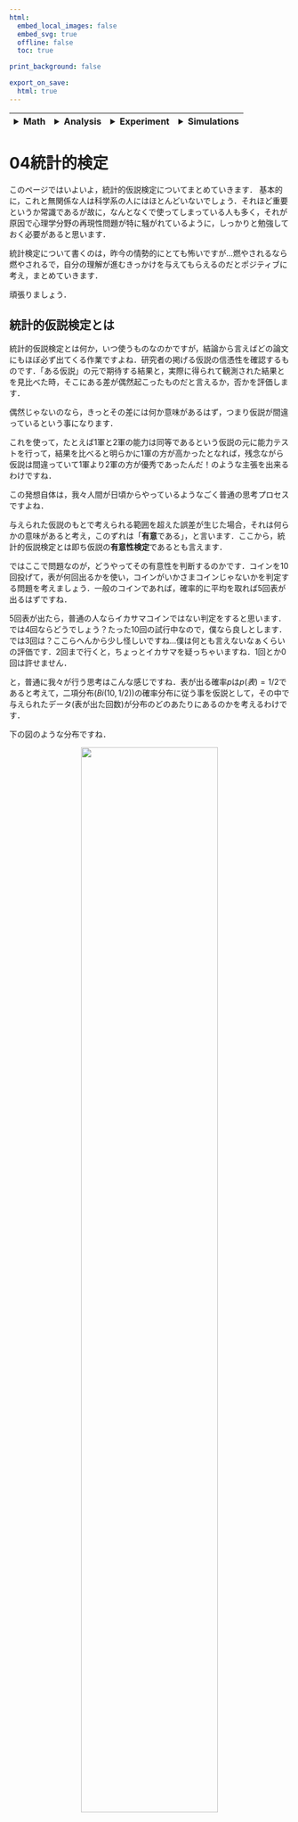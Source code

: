 ```yaml
---
html:
  embed_local_images: false
  embed_svg: true
  offline: false
  toc: true

print_background: false

export_on_save:
  html: true
---
```

| <details><summary> Math </summary><ul class="gnav"><li><a href="../Basic/basic.html">基礎数学編</a><ul class="index">     <li><a href="../Basic/calculus.html">掛け算</a></li>             <li><a href="../Basic/trigonometric.html">三角関数</a></li>      <li><a href="../Basic/complex.html">複素数</a></li>             <li><a href="../Basic/calculus.html">微分・積分</a></li>       <li><a href="../Basic/basic.html">基礎統計</a></li>        </ul> <li><a href="../Analysis/Analysis.html">信号処理編</a><ul class="index"><li><a href="../Analysis/fourier.html">フーリエ変換</a></li>                                                  <li><a href="../Analysis/wavelet.html">wavelet変換</a></li>   <li><a href="../Analysis/hilbert.html">ヒルベルト変換</a></li>   <li><a href="../Analysis/eeg.html">基本の脳波解析</a></li>       <li><a href="../Analysis/phase_analysis.html">位相同期解析</a></li>        </ul>                                            <li><a href="../Statistics/Statistics.html">統計編</a><ul class="index"><li><a href="../Statistics/distribution.html">確率分布</a></li>                                                  <li><a href="../Statistics/central_limit_theorem.html">大数の法則と中心極限定理</a></li>                                     <li><a href="../Statistics/statistic.html">統計量と標本分布</a></li>                                                         <li><a href="../Statistics/test.html">統計的検定</a></li>       <li><a href="../Statistics/anova.html">分散分析</a></li>        </ul></details>  |                                    <details><summary> Analysis </summary><ul class="gnav"><li><a href="../../Analysis/eeglab/eeglab.html">EEGLAB</a><ul class="index">                                             <li><a href="../../Analysis/eeglab/setup.html">環境構築</a></li>                                                        <li><a href="../../Analysis/eeglab/import.html">データのインポート</a></li>                                                   <li><a href="../../Analysis/eeglab/prepro1.html">基本的な下処理</a></li>                                                     <li><a href="../../Analysis/eeglab/prepro2.html">発展的な下処理</a></li>                                                         <li><a href="../../Analysis/eeglab/analysis1.html">単被験者での解析</a></li>                                                      <li><a href="../../Analysis/eeglab/analysis2.html">被験者群での解析</a></li>   </ul> </details>   |                                    <details><summary> Experiment </summary><ul class="gnav"><li><a href="../Basic/basic.html">基礎数学編</a><ul class="index">     <li><a href="../Basic/calculus.html">掛け算</a></li>             <li><a href="../Basic/trigonometric.html">三角関数</a></li>      <li><a href="../Basic/complex.html">複素数</a></li>             <li><a href="../Basic/calculus.html">微分・積分</a></li>       <li><a href="../Basic/basic.html">基礎統計</a></li>        </ul> <li><a href="../Analysis/Analysis.html">信号処理編</a><ul class="index"><li><a href="../Analysis/fourier.html">フーリエ変換</a></li>                                                  <li><a href="../Analysis/wavelet.html">wavelet変換</a></li>   <li><a href="../Analysis/hilbert.html">ヒルベルト変換</a></li>   <li><a href="../Analysis/eeg.html">基本の脳波解析</a></li>       <li><a href="../Analysis/phase_analysis.html">位相同期解析</a></li>        </ul> </details> |                                      <details><summary> Simulations </summary><ul class="gnav"><li><a href="../../Simulation/Simulation.html">環境構築</a><ul class="index">                                             <li><a href="../../Simulation/Setup/environment.html">Python環境構築</a></li>                                                    <li><a href="../../Simulation/Setup/gpu.html">pythonでのGPUセットアップ</a></li>                                                     <li><a href="../../Simulation/Setup/jupyter.html">Jupyterセットアップ</a></li>                                                     <li><a href="../../Simulation/Setup/julia.html">Juliaセットアップ</a></li></details> |                                     
| ----| ---- | ----|----|
<h1><span>04</span>統計的検定</h1>

このページではいよいよ，統計的仮説検定についてまとめていきます．
基本的に，これと無関係な人は科学系の人にはほとんどいないでしょう．それほど重要というか常識であるが故に，なんとなくで使ってしまっている人も多く，それが原因で心理学分野の再現性問題が特に騒がれているように，しっかりと勉強しておく必要があると思います．

統計検定について書くのは，昨今の情勢的にとても怖いですが...燃やされるなら燃やされるで，自分の理解が進むきっかけを与えてもらえるのだとポジティブに考え，まとめていきます．

頑張りましょう．


## 統計的仮説検定とは

統計的仮説検定とは何か，いつ使うものなのかですが，結論から言えばどの論文にもほぼ必ず出てくる作業ですよね．研究者の掲げる仮説の信憑性を確認するものです．「ある仮説」の元で期待する結果と，実際に得られて観測された結果とを見比べた時，そこにある差が偶然起こったものだと言えるか，否かを評価します．

偶然じゃないのなら，きっとその差には何か意味があるはず，つまり仮説が間違っているという事になります．

これを使って，たとえば1軍と2軍の能力は同等であるという仮説の元に能力テストを行って，結果を比べると明らかに1軍の方が高かったとなれば，残念ながら仮説は間違っていて1軍より2軍の方が優秀であったんだ！のような主張を出来るわけですね．

この発想自体は，我々人間が日頃からやっているようなごく普通の思考プロセスですよね．

与えられた仮説のもとで考えられる範囲を超えた誤差が生じた場合，それは何らかの意味があると考え，このずれは「**有意**である」，と言います．ここから，統計的仮説検定とは即ち仮説の**有意性検定**であるとも言えます．

ではここで問題なのが，どうやってその有意性を判断するのかです．コインを10回投げて，表が何回出るかを使い，コインがいかさまコインじゃないかを判定する問題を考えましょう．一般のコインであれば，確率的に平均を取れば5回表が出るはずですね．

5回表が出たら，普通の人ならイカサマコインではない判定をすると思います．では4回ならどうでしょう？たった10回の試行中なので，僕なら良しとします．では3回は？ここらへんから少し怪しいですね...僕は何とも言えないなぁくらいの評価です．2回まで行くと，ちょっとイカサマを疑っちゃいますね．1回とか0回は許せません．

と，普通に我々が行う思考はこんな感じですね．表が出る確率$p$は$p(表)=1/2$であると考えて，二項分布($Bi(10,1/2)$)の確率分布に従う事を仮説として，その中で与えられたデータ(表が出た回数)が分布のどのあたりにあるのかを考えるわけです．

下の図のような分布ですね．

<center><img src="../figures/bino.png", width=70%></center>

確率の議論なので，ここでさっきの例をちゃんと計算してみましょう．n=10の2項分布で表が出る回数別にそれぞれの確率を計算すると以下のようになりました．

$$
  x=5 \qquad p = 0.2461 \nonumber \\
  x=4 \qquad p = 0.2051 \nonumber \\
  x=3 \qquad p = 0.1172 \nonumber\\
  x=2 \qquad p = 0.0439 \nonumber
$$

こう見ると，やはり3あたりから怪しくて，2はやばいってのがなんとなく分かりますね．2回だけ表が出る確率は二項分布の元でわずか4.3\%しかないわけですからね．


この時，仮説の元では出るはずがない結果がでたということで，仮説が誤っていたと判断します．この事を，仮説を棄却する，と言います．

また，実用では基本的にこの仮説は否定したい，というか否定される事を想定して設定されるものです(研究であれば，ＡグループとＢグループに差があると言いたいから，差がないという仮説を立てて否定しますね)．故に，こうして否定される仮説の事を特に，帰無仮説とも言います．

反対に，対立的な仮説（コインの例なら，表が出る確率は1/2未満である，とか）を立てて置くこともあります．この仮説を特に，対立仮説と言います．

帰無仮説と対立仮説は互いに反する事象なので，帰無仮説を否定する事は対立仮説を採択する事とほぼ同義，というふうにして使われる事が多いですね．がしかし，注意が必要なのは帰無仮説が$p=0.5$だとして，対立仮説に$p<0.5$を置いたとしたら第三の可能性として$p>0.5$もあります．こうした場合は帰無仮説の否定＝対立仮説の採択とは違うので気を付ける必要があります．


以上の内容を言い換え，改めて仮説検定とは何か考えると，
「用意された仮説が妥当であるか否かを，仮説の元で期待される値と実測値とのずれが有意かどうかで判断し，それに応じて仮説を棄却するか採用するか判定する作業」
であると言えます．


ここまでの内容で，ある程度くらいの脳を持った人なら気付くと思いますが，確率やらを持ってきてそれっぽい空気を出してはいるけど結局最後の有意性の判定が恣意的でしたよね．さっきは「わずか4.3\%しか起こりえないはずの事象を観測するのはおかしい」と決めつけて，コインはイカサマであると判断しました．

その時々の気分で勝手に変えるのも困るので，こうした有意性の判定のためにある基準値を設ける必要があります．それが有意水準($\alpha$)と呼ばれるやつです．

ほら，よく論文とかでも見る$p<0.05$とかのやつです．これはp値が0.05という有意水準を下回っていますよ，つまり有意ですよ，だから帰無仮説を棄却しますよ，という意思表示なわけですね．一般に，有意水準は0.05,0.01などが使われます．p値とはなんぞやはこれから説明します．


しかし有意水準を下回ったからといって，絶対にありえないわけじゃありません．5\%の確率でしかありえない事は，20回に1回程度は起こりうる事でもあります．そのため，帰無仮説や対立仮説をそれぞれ採択したけれども，実際は誤りで他方が正解であったという事が起こってしまいます．
これらの誤りをまとめると以下のようになります．

<center><img src='../figures/miss.png',width=70%></center>

帰無仮説を棄却したけど実際は偶然で5\%とかの確率を引き当ててしまっていた場合を第一種の過誤，帰無仮説を採択したけど実際は仮説が間違っている場合を第二種の過誤と言います．

また，第一種の加護は偽陽性，第二種は偽陰性とも言います．個人的にはこっちのが分かりやすくて好きです．

もう一つ注意が必要なのは，統計的仮説検定は帰無仮説が否定される事によって対立仮説を採択するといういわゆる背理法を用いているので，厳密には帰無仮説が棄却されなかったからと言ってそれが正しいという事にもならないし，対立仮説が間違っているとも言えません．あくまで，帰無仮説と得られた結果が矛盾しない，というだけにとどまります. 

以上の性質を踏まえ，検定の用いる目的として主に3つの状況が考えられます．


- 帰無仮説を反証し，棄却する目的
- 異常の検知
- 数学的に扱いやすい為おく便宜的な仮定


まず一つ目，これが最も我々が使うものかもですね．先に説明したように背理法的な使い方をして，データに見られる誤差が確率的に偶然で許される範囲かを考え，逸脱していた場合は帰無仮説を棄却して対立仮説を採択するやつ．新薬の効果があるって主張したいから，まずは薬を投与してもしなくても変わりませんよって帰無仮説を設定してそいつを論破してやろうって使い方です．

次に二つ目，異常の検知です．こいつも検定の例だとよく出てきます．本書でも書くと思うけど，工場の生産品の不良品率の話が例によくでてきますね．通常の状態であれば観測されるデータが属しているはずのデータ群として帰無仮説を設定しておいて，こいつが棄却されないならヨシ，されてしまうのなら何か異常があるとするやつです．

最後がちょっと特殊ですが，統計モデルを考える際に使うものぽい．確率変数が正規分布に従うって仮定をいろんなところで置くと思うんですけど，まあこれは中心極限定理があるからある程度信用できるとは言えやはり分からない事なので，あくまで仮定は仮定，仮説です．なので，仮説検定を使ってちゃんとデータがこの分布に従っているのか，つまりここで置いたモデルは妥当なものなのかを検証する際にも使うことが出来ます．便利ですね．

## 仮説と検定関数
と，ここまでの内容は皆さん大体，既に知ってると思います．個人的な話になりますが，統計を勉強する上で特に検定でやる気が起きないの，とにかく数式での説明がないからよく分からないというかイメージしきれないってところなんですよね．という事で，以上の内容を数式使って表していきます．

まず，検定の問題では帰無仮説と対立仮説を置いていました．こいつらは相反するべきものなので，以下のように定義します．

$$
  \Theta = \Theta_0 \cup \Theta_1, \Theta_0 \cap \Theta_1 = \emptyset \text{(空集合)}\\
  H_0: \theta \in \Theta_0 \qquad vs. \qquad H_1:\theta \in \Theta_1
$$

ここで，1つ目の式では$\Theta$は母数空間であり排反な部分集合である$\Theta_0, \Theta_1$に分けられています．こいつらがそれぞれ帰無仮説と対立仮説に対応する母数の集合です．あ，$a \in b$は，aがbに含まれているという意味の記号です．\\

ここで，未知のパラメータである$\theta$がそのどちらに属しているかを表すのが2つ目の式であり，これが帰無仮説と対立仮説(Hypothesis)に相当します．\\\\

例で考えます．ある工場の製品の不良生産品率をpとしたとき，それが許容範囲かどうかを検定する問題で, pがある$p_0$以下であればヨシ，それを超えている場合には生産工程に問題があるとして責任者を減給する事にしましょう．さらに，一般に帰無仮説は$H_0$，対立仮説は$H_1$とする事が多いようなので従うと，ここで考える検定問題は

$$
 H_0 :p\leq p_0 \quad vs. \quad H_1 :p> p_0 
$$

となりますね．閾値として設定した$p_0$以下だったら有意差なし，セーフ，許すとして，超えていたら対立仮説を採択，不良製品率が高すぎるのでこの工場は問題ありとするわけです．

それから前節で説明を忘れていた大事な概念に，両側検定と片側検定があります．これは検定問題の式を考えると分かりやすいですが，

$$
  H_0:\theta = \theta_0\quad vs. \quad H_1:\theta \neq \theta_0
$$

のように，特定の値を決めてそれぴったしなのが帰無仮説，そうでない場合を対立仮説とする場合を両側検定と言います．つまり，分布の右でも左でも関係なく，とにかく帰無仮説で定めた値から逸脱した範囲の場合対立仮説を採択するものです．

一方で，

$$
  H_0:\theta \leq \theta_0 \quad vs. \quad H_1 : \theta > \theta_0
$$

のように（あるいは不等号が逆でも)，決めた値に対してどちらかに超えた場合を検出するものを片側検定と言います．たとえば，ある薬の治療効果を確かめたいという目的で検定をするなら，なんらかの健康の指標が薬の投与によって上昇すれば良いので，上側の片側検定で良さそうですね．このように目的に応じて検定は使い分けられます．

<center><img src="../figures/oneside-t.png"></center>

<center><img src="../figures/two-side.png"></center>


で，我々？検定を使う人？がやる決定dは，$H_0$が正しいのか$H_1$が正しいのかを判断する事です．帰無仮説$H_0$を採択する事をd=0，棄却する事をd=1としておきましょう．

すると決定の結果生じる損失について次のようにまとめられます．これを使って偽陽性や偽陰性について考えていきます．


$$
  L(\theta, d=0) = \left\{
    \begin{array}{l}
    0, \quad if \quad \theta \in \Theta_0\\
    1, \quad if \quad \theta \in \Theta_1
    \end{array}
  \right.\nonumber \\
  L(\theta, d=1) = 1-L(\theta, d=0) 
$$

損失関数については統計編で触れてないと思いますが，まあ「状況」と「判断」を変数としたときの，間違いによって生じる「損失」についての関数です．判断があってれば損失は生まれないし，間違っていれば生まれます．

ここでは，**偽陽性や偽陰性の時に損失が生じれば良い**わけですね．たしかに式では正解が$\Theta_0$なのにd=1，つまり$\theta \in \Theta_0$を否定しちゃったり，逆に$\Theta_1$なのにd=0として$\theta \in \Theta_1$を否定しちゃったりしたときに$L(\theta, d)$は1を取る，つまり損失が生まれる事になっていますね．

そう，偽陽性や偽陰性とはつまり，こうして判断の結果損失が生まれてしまう状態を指します．より一般には，偽陽性と偽陰性はどちらも同じ損失である必要はなく，偽陽性よりも偽陰性の方を，あるいは偽陰性よりも偽陽性の方を厳しくみたいとか色々あると思いますが，ここではとりあえず等価としています．

次に，検定関数$(\delta)$について考えていきます．これは，$X=x$を観測したときに帰無仮説を棄却するなら$1$，採択するなら$0$を取る関数で，要は検定の結果を判断する関数です．そのまんまですね．小泉○○○さんぽい説明になってしまった．

こいつは与えられた統計量によって帰無仮説を棄却する1を取る時と，採択する0を取る事があるので範囲を2分する事が出来，

$$
  A = \{x| \delta(x) = 0\} \qquad R = \{x| \delta(x) = 1  \}\\
  U = A\cup R,\qquad A \cap R = \emptyset
$$

と表現できます．Aはaccept，Rはrejectです．検定関数の値によって，与えられた変数を採択か棄却かに二分しています．またこいつらに重複はなく，これらの和は当然全体集合になります．ここから，Aを採択域，Rを棄却域と言います．\\

検定関数$\delta(x)$は前章で確認したように，与えられた標本$X$を元にした様々な統計量($Z,F,t,\chi^2...$)が使われるのでこいつらをt(X)としておくと，式(\ref{eq:test})は

$$
  A = \{X|t(X) \leq t_0\}, \quad R = \{X|t(X) \geq t_0\}
$$

と表すことが出来ます．この時の$t_0$は，統計量がこの値を超えたら(下回ったら)帰無仮説を棄却するというような値なので，棄却点，あるいは有意点と言います．

有意，ここで初めて出てきました．(所与の帰無仮説の元では)普通に得られるとは考えにくい確率なので，きっとこの結果には意味がある，というニュアンスです．


検定で考える問題はつまり，検定関数に食わせた結果，与えられた統計量が(帰無仮説の)棄却域と採択域のどちらに落ちるのかを判定する事であると言えます．

ではここで，この判定によって生じるリスク(R)についての関数も考えましょう．定義はまず

$$
  R(\theta, \delta) = E_\theta[L(\theta, \delta(X))]
$$

です．リスクとは得られる可能性のある損失についての関数なので，変数として損失関数の式と同様に$\theta$を引っ張りつつ，違いとして$\delta$が入ってきています．これは検定関数の判断の結果の値となるので，判断，即ち損失関数で言うところの$ｄ$と同じですね．

$\theta$と$\delta$を使って表される損失関数，を考えられる$\theta$について期待値を取ったものがリスク関数である，と解釈できます．つまりどの$\theta$だった場合にはどれくらいの損失があるってのを全ての$\theta$について平均するわけです．まだよく分からん人も次の説明を見れば分かります．

さらに，よく考えてみればＬが取る値は1か0だけなので，結局Ｌの期待値ってのは

$$
  E[L] = 0 \times P(L=0) + 1 \times P(L=1)\\
       = P(L=1)
$$

となりますね．L=0となる，つまり偽陽性や偽陰性ではない時は損失が0なのでどんな確率だろうと結局0になり，逆に損失が生じるときには1をかけるだけなので，L=1になる確率と同値って事ですね．単純です．
これを使うと$\delta$のリスク関数は

$$
  R(\theta, \delta) = 
  \left\{
    \begin{array}{l}
    P_\theta(偽陽性)=\alpha, \quad if \quad \theta \in \Theta_0\\
    P_\theta(偽陰性)=\beta, \quad if \quad \theta \in \Theta_1
    \end{array}
  \right.
$$

とまとめられました．つまり，本当は$\Theta_0$が正しいときに生じるリスクは偽陽性である確率，逆に$\Theta_1$の時には偽陰性の確率がリスクになるわけですね．

また，資料によっては偽陽性率を$\alpha$，偽陰性率を$\beta$としておくものもあるので，これ以降採用し，必要に応じて利用していきます．特に偽陽性が$\alpha$なのは，有意水準$\alpha$と混同するじゃないかと悩む人がいるかもしれませんが，後で解消されるのでとりあえず置いておいてください．

言うまでもないことですが，良い判断とはリスクが最小の判断なので，ここで言う偽陽性率と偽陰性率をともに最小化できるのがベストな検定関数という事になります．

また個人的な話になりますが，今まで検定ってすごいふわっとした話ばかりを勉強していたのですけど，こうした数学っぽい形で書いてみるとすごいこう，いいですね．最適化?みたいな話でてきたし．

さて，これも考えるまでもない事ではありますが，偽陽性と偽陰性はトレードオフです．どっちかを極端に抑えればどっちが多く出現するようになってしまいます．

たとえば，読者諸君にもいるかもですが，急に鳴ってビビらせてくるくせに結局何も起きないことが多いから，という理由で携帯電話機に実装されている緊急地震速報などの警報機能を常時OFFにしている人がいます．

あれは「どっかで異常が起きたから，お前のいるとこも危ないはず！！」という予測なので，警報を発したけど何も起きない状況は偽陽性だと考えられそうです．逆に警報を発さなかったけど危険な目にあうのは偽陰性ですね．

警報を切っている人達は，偽陽性を嫌って警報機能を常時OFFにしています．こうすることで偽陽性率は驚異の0\%を叩き出せるわけですが，それと引き換えに偽陰性率は脅威の100\%となります．うーん．これがトレードオフって話です．

閑話休題．

まあとにかく，よくある最適化問題同様，両者のバランスを上手く取りつつ最小化する検定関数を求める必要があります．

## 有意水準と検出力
リスク関数を小さくしていく必要があるが，リスク関数の中身である偽陽性と偽陰性はトレードオフであるというジレンマを抱えている状況でした．

ではどうするのかというと，どうやら統計屋さんの考えとしては偽陽性を抑える方を重視するそうです．なので偽陽性をある限界まで抑え，その範囲内で偽陰性も可能な限り抑えちゃおうっていう考え方です．

そう，この，ある限界というのが，ようやく出てきました，有意水準というわけですね！！

有意水準$\alpha$はだいたいが5\%とか1\%ですが，これはつまり偽陽性率が5\%とかの有意水準以下に抑えられるよという意味なのでした．この関係故に偽陽性率と有意水準がどちらも$\alpha$で表されてるわけです．が，ここで当然生じる問題として，こんなに偽陽性率を小さくしてしまうと偽陰性率は高くなってしまいます．

だから，どっかの節の最後の方でも言いましたが帰無仮説を有意水準の元で棄却できなかったからと言って，帰無仮説が正しいと証明できるわけでもないし，積極的に採択というか主張に使うものではないという事になるのでした．

さらに，こうして式を使って説明していたが故に次の話題，検出力についてもあっさりと説明が出来ます．

この検出力，今まで軽く統計検定の勉強していた人達もあまりなじみのない言葉だと思いますがめっちゃ重要です．てか，これについて知っておかないと後でTwitterで燃やされることになります．ちゃんと確認しておきましょう．

まずは，

$$
  \beta_\delta(\theta) = E_\theta[\delta(X)] = P_\theta(\delta(X)=1)
$$

を定義します．この$\beta_\delta(\theta)$こそ，検出力と呼ばれる指標です．

第三項を見ればわかる通りこいつは，検定関数$\delta$が帰無仮説を棄却する確率(d=1)になります．第二項から第三項への遷移は，$\delta(X)$は1か0の値を取る関数なので，こいつの期待値を考えるのは$\delta(X)$が1をとる確率を考えるのと同義だからです．

<center><img src="../figures/power-dist.png"></center>

図を見つつ，検出力とは何か考えていきます．

まず，帰無仮説$H_0$が間違っていて，対立仮説$H_1$が正しい場合にそれを「検出する」確率であると言えます．この意味で検出力と言うっぽい．

勿論，帰無仮説が正しい場合には誤った対立仮説を検出してしまう，つまり偽陽性の確率($=\alpha$)を意味します．

また，帰無仮説が間違っていて対立仮説があっているのに，検定関数$\delta(x)$の結果帰無仮説を棄却しない確率，つまり偽陰性率$\beta$を考えると

$$
  \beta = 1- \beta_\delta(\theta)\\
  \therefore \beta_\delta(\theta) = 1- \beta
$$

と，検出力$\beta_\delta(\theta)$を別の形で表記する事も出来ます．こちらの表記をする資料も多いので戸惑わないようにしましょう．個人的には$\beta-1$と式の形で特定の量を表されてもキモいので，以降は$\beta_\delta(\theta)$でいきます．

検出力は検定関数に依存していて，こいつは与えられたパラメータに依存しているという事で，パラメータ($\theta$)に依存する関数であるためにこのような表記になります．

この検出力を使うことで

$$
  R(\theta, \delta) = 
  \left\{
    \begin{array}{l}
    P_\theta(偽陽性)=\alpha, \quad if \quad \theta \in \Theta_0\\
    P_\theta(偽陰性)=\beta, \quad if \quad \theta \in \Theta_1
    \end{array}
  \right.
$$

のリスク関数を

$$
  R(\theta, \delta) = 
  \left\{
    \begin{array}{l}
    \beta_\delta(\theta), \qquad if \quad \theta \in \Theta_0\\
    1-\beta_\delta(\theta), \quad if \quad \theta \in \Theta_1
    \end{array}
  \right.
$$


と定義し直す事もできます．こうみると，検出力と偽陽性，偽陰性の関係がより理解できると思います．


さて，こいつの有用性を考えてみましょう．てきとうに，また工場の不良品問題で考えます．不良品率の通常出現率を$p_0=0.01$
として，この水準を満たしているかを調査するため，20個の製品を検査してそのうち1個異常の不良品があったら帰無仮説を棄却するという検定を考えます．つまり不良品が観測される数をxとして

$$
  \delta(x) = 
  \left\{
    \begin{array}{l}
    1, \quad if \quad  x \geq 1\\
    0, \quad otherwise
    \end{array}
  \right.
$$

が検定関数になります．がばがば判定ですけどまあとりあえず．Xの分布は10個のデータが0.01の確率で1か0に分類されるんだから$Bi(10,0.01)$の二項分布ですね．今回仮定している母数は$p_o = 0.01$なので，検出力関数$\beta_\delta(\theta)$の母数パラメータにこの値を入れて検出力を計算すると，

$$
  \beta_\delta(0.01) = P(X \geq 1) = 1-P(X=0) = 1-(1-0.01)^{20}
$$

となりますね．

$\beta_\delta(\theta)$は$\theta \in \Theta_0$の時は偽陽性率でもあるため，有意水準$\alpha$に対して以下の条件を満たさなければなりません．そもそも有意水準とは，偽陽性率がその値以下であるという値でしたからね．定義として満たさなければいけないわけです．

$$
  \beta_\delta(\theta) \leq \alpha, \theta \in \Theta_0
$$

これを満たすのであれば，偽陽性率がちゃんと有意水準を下回っているので大丈夫な検定...？「$\delta$は有意水準$\alpha$の検定である」と言えます．

ただし，ここで$\beta_\delta(\theta)$の最大値は別に$\alpha$の値に一致する必要があるわけでもないということで，

$$
\displaystyle \sup_{\theta \in\Theta_0} \beta_\delta(\theta) < \alpha
$$

であっても問題なく，この時の左辺の事を検定関数$\delta$のサイズとよびます．

左辺のsupの意味は下の条件を満たす中で，与えられた値の上限を意味します．まあ最大値で良いです．だいたい．ちなみに読みはスープらしいです．この資料を書く時まで，ずっと気さくなネイティブアメリカンを舌に宿しながらサァプと読んでいました．恥ずかしい...

が，結局のところ偽陽性を抑えるためにはこの値をめっちゃ小さくすりゃ良いんだけれども偽陰性も抑えるためには大きくしないといけないので，バランス考えると結局サイズは有意水準$\alpha$と同じ値になるのが理想的な検定関数になります．


議論を整理します．工場の例だと，式(\ref{eq:size})は計算すると0.1821となります．むむむ．左辺が0.1821となっているので，右辺，即ち有意水準として使える$\alpha$は0.19以上...結構やばいですね．一応，この検定$\delta$は有意水準0.2の検定の一つと言える事になりますがゴミです．まあ20個も取ってきてそのうち1個でも不良品があったら責任者をクビにするのもえぐい話です，そこそこまぐれを引いちゃうかもだからね．

では20個はやりすぎなので，10個だけ引いてその中に不良品があったらということにしてみましょうか．これなら，不良品率は1\%のはずだったのでまぐれ率は下がりそうですよね．同じく二項分布の$Bi(10,0.01)$から検出力を計算すると，0.0956となりました．これはそこそこ抑えられましたね！有意水準0.1の検定という事になります．実用にギリ耐え......る？くらいの性能になりそうです．

こんな風に，統計検定はまず偽陽性を少なくするようにします．でもその中でも偽陰性が少なくなるように考えると，検定のサイズは有意水準に等しい値となります．そこで検出力を計算してやって，これがちゃんと有意水準より小さい値になっていればその有意水準に耐える検定関数$\delta$だね！となるのでした．

この後各種検定についてまとめていった後，もう一度この検出力が出てきますので覚えておきましょう．上の議論は言い換えれば，検定の結果有意水準$\alpha$で帰無仮説を棄却したぜ！有意差あり！という論文があっても，「n数だったりをよく見て検出力を出すとサイズが$\alpha$よりも大きい値になっていて...おやおやぁ？(ニチャア...)」とかありえるわけですからね．

適切な検定が出来ているのかを確認するために必要になるって話です．実際最近の心理学がやばくねとか言われている理由の一つに直結しています．

## 各種検定
ここで，ようやくお待ちかねの各種検定についてまとめていきます．と言っても，考えている問題に適切な統計量さえ分かっていればあとはそれが有意点を超えるかどうか見るだけなので簡単です．


### 母分散既知の時，母平均に関する検定
例のごとく，$X \sim N(\mu, \sigma^2)$で得られた標本に対して，母分散が既知の状況で母平均に関して検定したい問題を考えます．

帰無仮説と対立仮説は

$$
  H_0 : \mu = \mu_0, \qquad H_1 : \mu \neq \mu_0
$$

とします．母平均が$\mu_0$であると仮定したけどこれであっているのか，それとも違うのか，を検定します．

この時，検定に使う統計量，検定統計量は

$$
  Z = \frac{\sqrt{n}(\bar{X}-\mu_0)}{\sigma}
$$

を用います．両側の検定であれば，有意水準を$\alpha$とすると

$$
  |Z| > Z_{2/\alpha}
$$

を棄却域として設定するわけですね．

$\alpha$が1/2されているのは，上側と下側の両方の確率を足して$\alpha$%になるように調整しているからです．なので片側検定の場合は勿論，仮説が

$$
  H_0 : \mu = \mu_0, \qquad H_1 : \mu > \mu_0
$$

とかになり，

$$
  Z > Z_\alpha \qquad \qquad or \qquad \qquad Z < - Z_\alpha
$$

が棄却域となります．

あとは普通に，実際に得られた標本から標本平均$\bar{X}$を計算して，nはデータ数，$\mu_0$は検定の時仮定した数字，最後に$\sigma$は既知という前提だったので，こいつら全部を使ってＺ値を出します．

Ｚは標準化されているので，どんなデータだろうと正規分布表を参照すれば正規分布のどこに落ちるのかが分かります．この値が$Z_{\alpha}, Z_{\alpha/2}$に比べて棄却域か採択域のどっちに入ってるかみりゃいいわけですね．つまり不等式

$$
  Z > Z_\alpha \qquad \qquad or \qquad \qquad Z < - Z_\alpha
$$

を満たすか確認し，有意か判断します．簡単ですね．

z値を使うのでz検定と言います．

### 母分散未知の時，母平均に関する検定
母分散が既知というのも変な話なので，母分散が未知という状況で母平均に関して検定を考えます．仮説は

$$
  H_0 : \mu = \mu_0, \qquad H_1 : \mu \neq \mu_0
$$

で先程同様です．ただし，

$$
  Z = \frac{\sqrt{n}(\bar{X}-\mu_0)}{\sigma}
$$

のうち$\sigma$が未知という状況なので，こういう時はスチューデントのt統計量

$$
  t = \frac{\sqrt{n}(\bar{X}-\mu_0)}{s}
$$

を使えば良いのでしたね．こいつを使って同様の作業をしていきます．棄却域は

$$
  |t| > t_{\alpha/2}(n-1), \qquad or \qquad t>t_\alpha(n-1), \qquad or \qquad t<-t_\alpha(n-1)
$$

になります．両側か上下の片側の3つの棄却域です．以降はめんどくさいので下側は多分書きません．

こいつは統計量にzではなくtを使っているので，t検定ですね．

z検定に比べ，自由度がn-1なのはt分布だからです．こいつは母分散じゃなく標本分散を使っているから自由度が-1されるんでしたね．

### 母平均の差の検定
二つの独立な母集団から抽出された標本同士から，母平均に差があったのかを検定する問題を考えます．研究でめっちゃ使いますね．健常者群と疾患群でパフォーマンスや脳活動に差があるのかの検定です．

２標本検定なのでまず標本はそれぞれ$X=(X_1,...,X_m) \sim N(\mu_1, \sigma_2^2)$, $Y=(Y_1,...,Y_n) \sim N(\mu_2, \sigma_2^2)$に従い得られます．この時，仮説は

$$
  H_0 : \mu_1 = \mu_2, \qquad H_1 : \mu_1 \neq \mu_0
$$

あるいは

$$
  H_0 : \mu_1 = \mu_2, \qquad H_1 : \mu_1 > \mu_2 \quad or\quad \mu_1 < \mu_2
$$

となります．

この問題も，前章で確認したように$\sigma_1^2, \sigma_2^2$の関係が判明しているのかどうかで用いる統計量が変わりますので注意が必要ですね．

### 母分散既知
まずはそれぞれの母分散既知である場合については式(\ref{eq:z2})の

$$
  Z = \frac{(\bar{X} - \bar{Y})-(\mu_1-\mu_2)}{\sqrt{(\sigma_1^2/m)+(\sigma_2^2/n)}}
$$

を用いるのでした．勿論，この時母分散が共通であっても問題なく，その場合は$\sigma_1^2=\sigma_2^2$なので

$$
  Z = \sqrt{\frac{mn}{m+n}} \frac{\bar{X}- \bar{Y}}{\sigma}
$$

が統計量になります．なので

$$
  |Z| >Z_{\alpha/2}
$$

なら帰無仮説を棄却します．

### 母分散共通，未知
二つの母分散の値については不明だけれど，共通であることは分かっている場合，標本分散として新しく合併した分散

$$
  s^2 = \frac{(m-1)s_1^2 + (n-1)s_2^2}{m+n-2}
$$

を用いるのでした．さらに，こいつを使って2標本でのt統計量

$$
  t = \sqrt{\frac{mn}{m+n}} \frac{\bar{X}- \bar{Y}}{s}
$$

が与えられる事も確認しました．あとはこいつを使ってやれば，

$$
  |t| > t_{\alpha/2}(m+n-2)\qquad or\qquad t>t_\alpha(m+n-2)
$$

の棄却域で母分散が共通である2標本の母平均に差があるのか検定する事が出来ます．t分布の自由度がm+n-2なのは良いですね．自由度がm-1のやつとn-1のやつを合算したからこうなっているのでした．

### 母分散の検定
次は母分散に関する検定です．仮説は

$$
  H_0 : \sigma^2 =\sigma_0^2 \qquad H_1: \sigma^2 \neq \sigma_0^2 \quad or \quad \sigma^2 > \sigma_0^2
$$

です．母分散が$\sigma_0^2$と考えていいのかですね．こいつは，標本平均$s^2$を使って式(\ref{eq:chi})

$$
  \chi^2 = \frac{(n-1)s^2}{\sigma_0^2}
$$

で表せ，自由度n-1の$\chi^2$分布に従うのでした．なのでこいつを統計量として使って，両側検定の場合は

$$
  \chi^2_{1-\alpha/2(n-1)} \leq \chi^2 \leq \chi^2_{\alpha/2(n-1)}
$$

が満たされない場合に帰無仮説を棄却します．絶対値を使って$|\chi^2|$などと表していないのは，$\chi^2$分布は左右非対称な分布だから左右で同じ$\alpha$の点でも値が異なるからです．でもやってることは同じで，左右の端っこは棄却するという意味です．

片側検定の場合は単純に，

$$
  \chi^2 > \chi^2_{\alpha/2(n-1)}\quad,　\qquad \chi^2 < \chi^2_{1-\alpha/2(n-1)} 
$$

の時に棄却すればいいだけです．$\chi^2$を使っているので，$\chi^2$検定です．


## 母分散の比の検定
そして，2標本の平均の比の検定の際に重要になったのが2つの母分散が等しいかどうかでした．これも調べる必要がありましたね．

仮説は

$$
  H_0 : \sigma_1^2 = \sigma_2^2 \qquad H_1 : \sigma_1^2 \neq \sigma_2-2 \quad or \quad \sigma_1^2 >(<) \sigma_2^2
$$

ですね．なんか顔みたいになっちゃって可愛いけど不等号はどっちでもって事です(´・ω・｀)

こいつはフィッシャーの分散比

$$
  F = \frac{\frac{(m-1)s_1^2}{\sigma_1^2} / (m-1)}{\frac{(n-1)s_2^2}{\sigma_2^2} / (n-1)} = \frac{\sigma_2^2}{\sigma_1^2}\frac{s_1^2}{s_2^2}
$$

を使うのでした．われながらこのままだとすげえ見にくいのでちょっといじります．

$$
  F = \frac{\sum_{i=1}^m (X_i - \bar{X})^2/(m-1)}{\sum_{i=1}^n (Y_i - \bar{Y})^2/(n-1)}
$$

同じです．こいつを検定統計量として，Ｆ分布の元で採択域を

$$
  F_{1-\alpha/2(m-1,n-1)} \leq F \leq F_{\alpha/2(m-1,n-1)}
$$

として，外れたら帰無仮説を棄却する（両側検定）か，あるいは

$$
  F < F_{1-\alpha(m-1,n-1)} \quad , \qquad F>F_{\alpha(m-1,n-1)}
$$

として値を比較します．こいつも，単純に絶対値を使ったりせずに$1-\alpha$の形を使っているのは$\chi^2$同様に対称じゃないからです，ていうかＦ分布自体が$\chi^2$で出来てますからね．

統計量にFを使っているので，F検定です．

## 検出力関数とその応用

これまで神経科学，広いくくりで言う心理学の人間がおろそかにしてきた，とても痛い問題．それがこの検出力分析周りの話になります．

正味，資料が少なくて上手くかみ砕けていないのですが，非常に重要な内容な上今後我々がこの界隈で生きていくために必要不可欠になると思われる内容なのでしっかり確認していきます．

検出力関数については[以前](#検出力関数とその応用)で確認しています．

$$
  \beta_\delta(\theta) = E_\theta[\delta(X)] = P_\theta(\delta(X)=1)
$$

<center><img src="../figures/power-dist.png"></center>

二項分布を使った例で計算もしたように，検出力はある確率分布を仮定し，それに従う確率変数がn個与えられたとき，これが有意水準$\alpha$の検定関数$\delta$の元で棄却される確率を表すものでした．

即ち，検出力は

-  得られたデータ自体の性質(d)
- データ数(N)
- 有意水準($\alpha$)


に依存した，3変数関数である...という風にも考えられます．順番に関係を考えていきます．

### 効果量
図のように二つの正規分布を考えた時，t検定なんかは二つの分布の平均値に有意な差があるかを検定するものでした．こいつらの離れ具合を考慮するには，当然平均の差が重要ですが，それに加えてそれぞれの分布の分散も重要になります．分散が小さい程，平均の差は同じでも分布の区別はより明らかになりますもんね．なのでこの分散も考慮して，分布同士の離れ具合を定義する量として効果量

$$
  d = \frac{\mu_1 - \mu_0}{\sqrt{\frac{\sigma_1^2+\sigma_0^2}{2}}}
$$

を導入してみます．この量は分布の平均と標準偏差を使って定義される，分布同士の離れ具合の指標ですね．これはあくまで，2標本の平均比較をする検定の場合ですが．それぞれ他の検定でも同様に効果量が求められます．

別にこいつらの形なんかはどうでも良くて，大事なのは分布の持つ平均と分散によって定義される量であるという事です．

検出力の計算には実際これらの値を使ってましたよね．で，当然検出力はこれらの値に作用される量であったため，効果量もまた検出力に作用すると言えます．というより，平均と分散を使った計算をまとめて，効果量と名付けたって感じでしょうね．

しかし分散を使っているということは...

### 標本数
標本のデータ数Nが効果量に作用する事になりますね．大数の法則，中心極限定理からも分かるように，データ数Ｎが増えるにつれ標本分布の分散は小さくなっていき，$N(\mu, {\sigma}^2/n)$に従う性質がありました．つまりデータ数が増えるにつれ分布同士がかなり離れる形になります．まぁこれは分かりやすいですね．検出力が上がることになります．

データ数がめちゃくちゃ多ければ，たとえどんな微妙な差（効果量）だったとしても有意差ありって計算が出来る事になります．なのでまぁ，統計検定の結果を論文とかに載せるときは有意差ありなしだけじゃなく，効果量までちゃんと報告しておくのが良いですね．有意差をつけるだけなら簡単に出来ます．n増やしてけば良いからですね．「N増やしていけばいい」...うん，よく聞く話ですね．だから心理屋さんが燃やされていたわけです．

### 有意水準
有意水準については言うまでもないですね．これはそのまま，統計検定にかけるときにどこから先を有意とするかみたいな基準なので，検出力にダイレクトに響きます．棄却域を設定するのにこいつが関わってくるからです.

なんてことをまとめて見ると．検出力，分布の平均と分散(効果量)，Ｎ数，有意水準は相互に依存した変数である事が分かります．実際検出力関数を計算する際にもどの分布でもこれらの値を使って検出力を計算できることを確認しました．

という事で，逆に言うと検出力，効果量，有意水準さえあれば，これを満たす適切なＮ数が分かる事になります.

これが検出力分析です．ある目標の検出力，つまり1-偽陰性率を発揮できる有意水準$\alpha$の検定を，なんとなく平均や分散が$\mu,\sigma^2$に従いそうなデータで行いたい場合に，必要なＮ数が出せるわけですね．

具体的には，検出力関数をＮについて解きます．検出力関数がこれらの量に依存するってのがこの議論の出発地でした．

この時，有意水準と検出力は自分で設定します．伝統的には有意水準を0.05として，検出力は0.8か0.5かですが，我々のような業界だと0.8が多いと思います．

これに設定した上で，肝心なのが効果量の部分．これからデータを取ってこれを調べようとしているのに先に必要というのも矛盾して感じられるかもしれません．

ここで必要なのはあくまで，有意差の検定にかけていい標本数の目星をつけるためのものなのでそんなにデータはいりません．5とか，その程度のデータ数を確保して群間で平均などを比較し，検定をせずに見た目で差があるかどうか考えます．

どうやら差がありそうだぞ，となればそこで得られたデータから算出した平均や分散を使って効果量を測定．そのような効果量を検定にかけるに十分なデータの数を検出力関数をＮについて解く事で求めるって手順になります．

差がなさそうな場合ですか？諦めて実験デザインしなおしてください．

ともかくこの，事前に集める少数のデータがpilot実験だったりpre実験だったりと言われるやつです．

以上の流れを整理すると我々がやらないといけないのは，まずは実験をデザインし，pilot実験を少数人数相手にやってみて，どうやら差が出そうだぞとなれば検出力検定にかけて本実験に必要なデータ数の特定をし，その通りにＮを集め，そこで晴れて検定にかけるって流れです．

### 検出力分析の実際
実際には，検出力関数は検定関数が帰無仮説を棄却する確率を意味するので，用いる検定関数によって検出力関数も当然変わります．

検定関数が違うというのは，t検定だとかF検定だとかそういう事です．なので検定の種類だけ検出力関数が定義される事になります．もっとも，普通に帰無仮説を棄却する確率なので確率分布から片側か両側の累積分布関数を算出するだけですが.

なので手計算でいちいちやるのもあほらしく，実用では既にその計算式を実装してくれているツールを使う事が多いです．たとえばGPowerとかですね．写真を貼っておきますが，このツールの使い方みたいな資料は無数に落ちてるのでそちらを参照してください．

<center><img src="../figures/gpower1.png"></center>
\begin{figure}[H]
  \centering
  \includegraphics[width=12cm]{../figures/gpower1.eps}
  \caption{GPower.まずはどんな検定をしたいシチュなのか設定}
\end{figure}

\begin{figure}[H]
  \centering
  \includegraphics[width=12cm]{../figures/gpower2.eps}
  \caption{検出力関数を何について解くのか選ぶ．検出力を含めた4変数のうちどれについて解くかで名前が違う．Nを解くならA priori}
\end{figure}

\begin{figure}[H]
  \centering
  \includegraphics[width=12cm]{../figures/gpower3.eps}
  \caption{片側か両側か，検出力や有意水準はどうするかを設定する．またeffect sizeにはpilot実験から計算した値を食わせる}
\end{figure}

\begin{figure}[H]
  \centering
  \includegraphics[width=12cm]{../figures/gpower4.eps}
  \caption{calculateをおすとなんかでてくる．outputパラを見る感じ，必要なnは15となってるぽい．ついでにX-Yplotを押してみると...}
\end{figure}

\begin{figure}[H]
  \centering
  \includegraphics[width=12cm]{../figures/gpower5.eps}
  \caption{なんかでてくるので，drawしてみると曲線が．これは横軸がpowerで縦軸がN．Nの変化による検出力関数の振る舞いをみてるやつですね．これで見ると，今回設定した検出力0.8に対応するのはNが14~15の付近である事がわかります．}
\end{figure}

めでたし，これでn数の目安がついたので，あとはこの数被験者呼んできて比較すりゃいいわけです．

こうすることで，「その被験者数ってのは何を理由に決めたんですか？」「統計的に有意という事で大変結構ですが，効果量の方はどうなのでしょうか？」「素人質問で恐縮ですが，そういった課題設定の場合，被験者数はどれほどにするべきといった目安はあるのでしょうか」などと言った，こちらの息の根を止める事しか考えてない怖いおじさん達を殴り返す事ができるわけです．

大事ですね！！！


<div style="text-align: center;">

【[次へ](statistic)】

</div>

| <details><summary> Math </summary><ul class="gnav"><li><a href="../Basic/basic.html">基礎数学編</a><ul class="index">     <li><a href="../Basic/calculus.html">掛け算</a></li>             <li><a href="../Basic/trigonometric.html">三角関数</a></li>      <li><a href="../Basic/complex.html">複素数</a></li>             <li><a href="../Basic/calculus.html">微分・積分</a></li>       <li><a href="../Basic/basic.html">基礎統計</a></li>        </ul> <li><a href="../Analysis/Analysis.html">信号処理編</a><ul class="index"><li><a href="../Analysis/fourier.html">フーリエ変換</a></li>                                                  <li><a href="../Analysis/wavelet.html">wavelet変換</a></li>   <li><a href="../Analysis/hilbert.html">ヒルベルト変換</a></li>   <li><a href="../Analysis/eeg.html">基本の脳波解析</a></li>       <li><a href="../Analysis/phase_analysis.html">位相同期解析</a></li>        </ul>                                            <li><a href="../Statistics/Statistics.html">統計編</a><ul class="index"><li><a href="../Statistics/distribution.html">確率分布</a></li>                                                  <li><a href="../Statistics/central_limit_theorem.html">大数の法則と中心極限定理</a></li>                                     <li><a href="../Statistics/statistic.html">統計量と標本分布</a></li>                                                         <li><a href="../Statistics/test.html">統計的検定</a></li>       <li><a href="../Statistics/anova.html">分散分析</a></li>        </ul></details>  |                                    <details><summary> Analysis </summary><ul class="gnav"><li><a href="../../Analysis/eeglab/eeglab.html">EEGLAB</a><ul class="index">                                             <li><a href="../../Analysis/eeglab/setup.html">環境構築</a></li>                                                        <li><a href="../../Analysis/eeglab/import.html">データのインポート</a></li>                                                   <li><a href="../../Analysis/eeglab/prepro1.html">基本的な下処理</a></li>                                                     <li><a href="../../Analysis/eeglab/prepro2.html">発展的な下処理</a></li>                                                         <li><a href="../../Analysis/eeglab/analysis1.html">単被験者での解析</a></li>                                                      <li><a href="../../Analysis/eeglab/analysis2.html">被験者群での解析</a></li>   </ul> </details>   |                                    <details><summary> Experiment </summary><ul class="gnav"><li><a href="../Basic/basic.html">基礎数学編</a><ul class="index">     <li><a href="../Basic/calculus.html">掛け算</a></li>             <li><a href="../Basic/trigonometric.html">三角関数</a></li>      <li><a href="../Basic/complex.html">複素数</a></li>             <li><a href="../Basic/calculus.html">微分・積分</a></li>       <li><a href="../Basic/basic.html">基礎統計</a></li>        </ul> <li><a href="../Analysis/Analysis.html">信号処理編</a><ul class="index"><li><a href="../Analysis/fourier.html">フーリエ変換</a></li>                                                  <li><a href="../Analysis/wavelet.html">wavelet変換</a></li>   <li><a href="../Analysis/hilbert.html">ヒルベルト変換</a></li>   <li><a href="../Analysis/eeg.html">基本の脳波解析</a></li>       <li><a href="../Analysis/phase_analysis.html">位相同期解析</a></li>        </ul> </details> |                                      <details><summary> Simulations </summary><ul class="gnav"><li><a href="../../Simulation/Simulation.html">環境構築</a><ul class="index">                                             <li><a href="../../Simulation/Setup/environment.html">Python環境構築</a></li>                                                    <li><a href="../../Simulation/Setup/gpu.html">pythonでのGPUセットアップ</a></li>                                                     <li><a href="../../Simulation/Setup/jupyter.html">Jupyterセットアップ</a></li>                                                     <li><a href="../../Simulation/Setup/julia.html">Juliaセットアップ</a></li></details> |                                     
| ----| ---- | ----|----|
